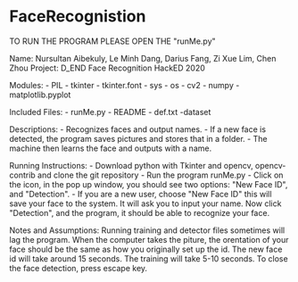 # FaceRecognistion
TO RUN THE PROGRAM PLEASE OPEN THE "runMe.py"

Name: Nursultan Aibekuly, Le Minh Dang, Darius Fang, Zi Xue Lim, Chen Zhou
Project: D_END Face Recognition 
HackED 2020

Modules:
	- PIL
	- tkinter
	- tkinter.font
	- sys
	- os
	- cv2
	- numpy
	- matplotlib.pyplot

Included Files:
	- runMe.py
	- README
	- def.txt
	-dataset

Descriptions:
	- Recognizes faces and output names.
	- If a new face is detected, the program saves pictures and stores that in a folder. 
	- The machine then learns the face and outputs with a name.

Running Instructions:
	- Download python with Tkinter and opencv, opencv-contrib and clone the git repository
	- Run the program runMe.py
	- Click on the icon, in the pop up window, you should see two options: "New Face ID", and "Detection". 
	- If you are a new user, choose "New Face ID" this will save your face to the system. It will ask you to input your name. Now click  "Detection", and the program, it should be able to recognize your face. 

Notes and Assumptions:
	Running training and detector files sometimes will lag the program. When the computer takes the piture, the orentation of your face should be the same as how you originally set up the id. The new face id will take around 15 seconds. The training will take 5-10 seconds. To close the face detection, press escape key.
